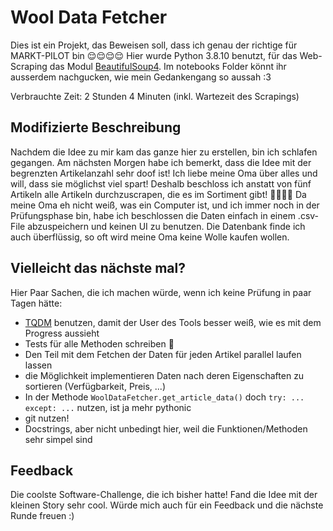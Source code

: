 # Wool Data Fetcher
Dies ist ein Projekt, das Beweisen soll, dass ich genau der richtige für MARKT-PILOT bin 😌😌😌😌 
Hier wurde Python 3.8.10 benutzt, für das Web-Scraping das Modul [BeautifulSoup4](https://pypi.org/project/beautifulsoup4/). 
Im notebooks Folder könnt ihr ausserdem nachgucken, wie mein Gedankengang so aussah :3

Verbrauchte Zeit: 2 Stunden 4 Minuten (inkl. Wartezeit des Scrapings)

## Modifizierte Beschreibung
Nachdem die Idee zu mir kam das ganze hier zu erstellen, bin ich schlafen gegangen. 
Am nächsten Morgen habe ich bemerkt, dass die Idee mit der begrenzten Artikelanzahl sehr doof ist! 
Ich liebe meine Oma über alles und will, dass sie möglichst viel spart! 
Deshalb beschloss ich anstatt von fünf Artikeln alle Artikeln durchzuscrapen, die es im Sortiment gibt! 🤩🤩🤩🤩
Da meine Oma eh nicht weiß, was ein Computer ist, und ich immer noch in der Prüfungsphase bin,
habe ich beschlossen die Daten einfach in einem .csv-File abzuspeichern und keinen UI zu benutzen. 
Die Datenbank finde ich auch überflüssig, so oft wird meine Oma keine Wolle kaufen wollen. 

## Vielleicht das nächste mal?
Hier Paar Sachen, die ich machen würde, wenn ich keine Prüfung in paar Tagen hätte:
* [TQDM](https://github.com/tqdm/tqdm) benutzen, damit der User des Tools besser weiß, wie es mit dem Progress aussieht
* Tests für alle Methoden schreiben 🥲
* Den Teil mit dem Fetchen der Daten für jeden Artikel parallel laufen lassen
* die Möglichkeit implementieren Daten nach deren Eigenschaften zu sortieren (Verfügbarkeit, Preis, ...) 
* In der Methode `WoolDataFetcher.get_article_data()` doch `try: ... except: ...` nutzen, ist ja mehr pythonic
* git nutzen!
* Docstrings, aber nicht unbedingt hier, weil die Funktionen/Methoden sehr simpel sind

## Feedback
Die coolste Software-Challenge, die ich bisher hatte! Fand die Idee mit der kleinen Story sehr cool. 
Würde mich auch für ein Feedback und die nächste Runde freuen :)